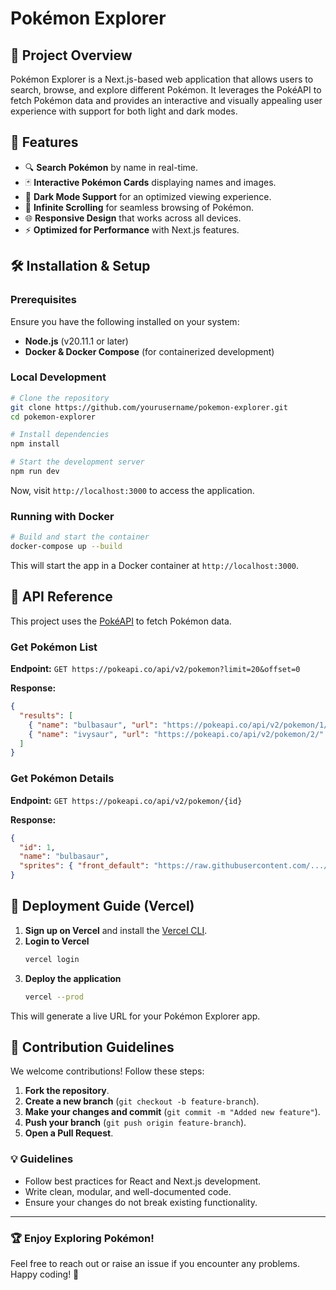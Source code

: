# Pokémon Explorer

## 🌟 Project Overview
Pokémon Explorer is a Next.js-based web application that allows users to search, browse, and explore different Pokémon. It leverages the PokéAPI to fetch Pokémon data and provides an interactive and visually appealing user experience with support for both light and dark modes.

## 🚀 Features
- 🔍 **Search Pokémon** by name in real-time.
- 🃏 **Interactive Pokémon Cards** displaying names and images.
- 🌙 **Dark Mode Support** for an optimized viewing experience.
- 📜 **Infinite Scrolling** for seamless browsing of Pokémon.
- 🌐 **Responsive Design** that works across all devices.
- ⚡ **Optimized for Performance** with Next.js features.

## 🛠 Installation & Setup

### **Prerequisites**
Ensure you have the following installed on your system:
- **Node.js** (v20.11.1 or later)
- **Docker & Docker Compose** (for containerized development)

### **Local Development**
```sh
# Clone the repository
git clone https://github.com/yourusername/pokemon-explorer.git
cd pokemon-explorer

# Install dependencies
npm install

# Start the development server
npm run dev
```
Now, visit `http://localhost:3000` to access the application.

### **Running with Docker**
```sh
# Build and start the container
docker-compose up --build
```
This will start the app in a Docker container at `http://localhost:3000`.

## 📡 API Reference
This project uses the [PokéAPI](https://pokeapi.co/) to fetch Pokémon data.

### **Get Pokémon List**
**Endpoint:** `GET https://pokeapi.co/api/v2/pokemon?limit=20&offset=0`

**Response:**
```json
{
  "results": [
    { "name": "bulbasaur", "url": "https://pokeapi.co/api/v2/pokemon/1/" },
    { "name": "ivysaur", "url": "https://pokeapi.co/api/v2/pokemon/2/" }
  ]
}
```

### **Get Pokémon Details**
**Endpoint:** `GET https://pokeapi.co/api/v2/pokemon/{id}`

**Response:**
```json
{
  "id": 1,
  "name": "bulbasaur",
  "sprites": { "front_default": "https://raw.githubusercontent.com/.../1.png" }
}
```

## 🚀 Deployment Guide (Vercel)
1. **Sign up on Vercel** and install the [Vercel CLI](https://vercel.com/docs/cli).
2. **Login to Vercel**
   ```sh
   vercel login
   ```
3. **Deploy the application**
   ```sh
   vercel --prod
   ```
This will generate a live URL for your Pokémon Explorer app.

## 🤝 Contribution Guidelines
We welcome contributions! Follow these steps:

1. **Fork the repository**.
2. **Create a new branch** (`git checkout -b feature-branch`).
3. **Make your changes and commit** (`git commit -m "Added new feature"`).
4. **Push your branch** (`git push origin feature-branch`).
5. **Open a Pull Request**.

### 💡 Guidelines
- Follow best practices for React and Next.js development.
- Write clean, modular, and well-documented code.
- Ensure your changes do not break existing functionality.

---
### 🏆 **Enjoy Exploring Pokémon!**
Feel free to reach out or raise an issue if you encounter any problems. Happy coding! 🚀